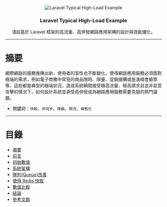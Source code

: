 <p align="center">
	<img src="https://i.imgur.com/LuMDD6n.png" alt="Laravel Typical High-Load Example">
</p>
<h3 align="center">Laravel Typical High-Load Example</h3>
<p align="center">淺談基於 Laravel 框架的高流量、高併發網路應用架構的設計與效能優化。</p>

---

# 摘要
網際網路的服務推陳出新，使用者的習性也不斷變化，使得網路應用服務必須面對極端的需求，例如電子商務中常見的商品限時、限量、促銷搶購或是演唱會搶票等，這些都是典型的極端狀況，造成系統瞬間接受極高流量、極高請求且並非惡意攻擊的情況下，如何設計系統並承受高併發成為網路應用服務需要克服的熱門議題。
- 關鍵詞：`快取`、`非同步`、`降級`、`限流`、`靜態化`

---

# 目錄
- [摘要](https://github.com/Kantai235/laravel-typical-high-load-example/wiki/摘要)
- [前言](https://github.com/Kantai235/laravel-typical-high-load-example/wiki/前言)
- [初始數值](https://github.com/Kantai235/laravel-typical-high-load-example/wiki/初始數值)
- [系統架構](https://github.com/Kantai235/laravel-typical-high-load-example/wiki/系統架構)
- [隊列(Queue)改善](https://github.com/Kantai235/laravel-typical-high-load-example/wiki/隊列(Queue)改善)
- [使用 Redis 快取](https://github.com/Kantai235/laravel-typical-high-load-example/wiki/使用%20Redis%20快取)
- [數值比較](https://github.com/Kantai235/laravel-typical-high-load-example/wiki/數值比較)
- [結論](https://github.com/Kantai235/laravel-typical-high-load-example/wiki/結論)
- [參考文獻](https://github.com/Kantai235/laravel-typical-high-load-example/wiki/參考文獻)
